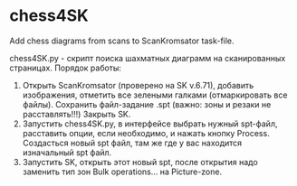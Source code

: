 # chess4SK
Add chess diagrams from scans to ScanKromsator task-file.

chess4SK.py - скрипт поиска шахматных диаграмм на сканированных страницах.
Порядок работы:
1. Открыть ScanKromsator (проверено на SK v.6.71), добавить изображения, отметить все зелеными галками (отмаркировать все файлы). 
Сохранить файл-задание .spt (важно: зоны и резаки не расставлять!!!) Закрыть SK.
2. Запустить chess4SK.py, в интерфейсе выбрать нужный spt-файл, расставить опции, если необходимо, и нажать кнопку Process. Создасться новый spt файл, там же где у вас находится изначальный spt файл.
5. Запустить SK, открыть этот новый spt, после открытия надо заменить тип зон Bulk operations... на Picture-zone.
